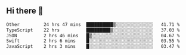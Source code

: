 ## Hi there 👋

<!--START_SECTION:waka-->

```txt
Other         24 hrs 47 mins  ██████████▒░░░░░░░░░░░░░░   41.71 %
TypeScript    22 hrs          █████████▒░░░░░░░░░░░░░░░   37.03 %
JSON          2 hrs 46 mins   █▒░░░░░░░░░░░░░░░░░░░░░░░   04.67 %
Swift         2 hrs 6 mins    █░░░░░░░░░░░░░░░░░░░░░░░░   03.55 %
JavaScript    2 hrs 3 mins    █░░░░░░░░░░░░░░░░░░░░░░░░   03.47 %
```

<!--END_SECTION:waka-->
